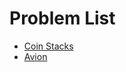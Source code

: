 # Problem List

* [Coin Stacks](https://ncpc20.kattis.com/problems/coinstacks)
* [Avion](https://open.kattis.com/problems/avion)